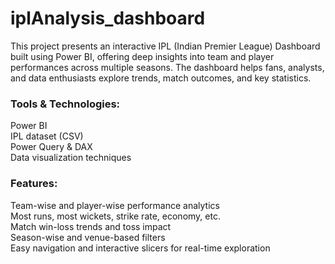 # iplAnalysis_dashboard
This project presents an interactive IPL (Indian Premier League) Dashboard built using Power BI, offering deep insights into team and player performances across multiple seasons. The dashboard helps fans, analysts, and data enthusiasts explore trends, match outcomes, and key statistics.

### Tools & Technologies:
Power BI<br/>
IPL dataset (CSV)<br/>
Power Query & DAX<br/>
Data visualization techniques<br/>

### Features:
Team-wise and player-wise performance analytics<br/>
Most runs, most wickets, strike rate, economy, etc.<br/>
Match win-loss trends and toss impact<br/>
Season-wise and venue-based filters<br/>
Easy navigation and interactive slicers for real-time exploration<br/>
